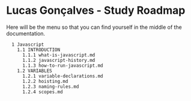 # Lucas Gonçalves - Study Roadmap

Here will be the menu so that you can find yourself in the middle of the documentation.

```
  1 Javascript
    1.1 INTRODUCTION
      1.1.1 what-is-javascript.md
      1.1.2 javascript-history.md
      1.1.3 how-to-run-javascript.md
    1.2 VARIABLES
      1.2.1 variable-declarations.md
      1.2.2 hoisting.md
      1.2.3 naming-rules.md
      1.2.4 scopes.md
```
